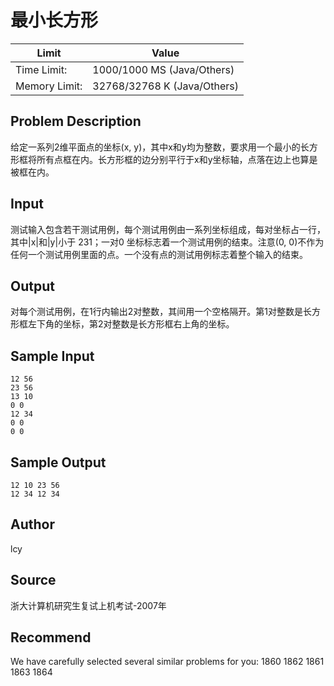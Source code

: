 # 最小长方形

|Limit|Value|
|---|---|
|Time Limit: |1000/1000 MS (Java/Others)|
|Memory Limit: |32768/32768 K (Java/Others)|

## Problem Description

给定一系列2维平面点的坐标(x, y)，其中x和y均为整数，要求用一个最小的长方形框将所有点框在内。长方形框的边分别平行于x和y坐标轴，点落在边上也算是被框在内。

## Input

测试输入包含若干测试用例，每个测试用例由一系列坐标组成，每对坐标占一行，其中|x|和|y|小于 231；一对0 坐标标志着一个测试用例的结束。注意(0, 0)不作为任何一个测试用例里面的点。一个没有点的测试用例标志着整个输入的结束。

## Output

对每个测试用例，在1行内输出2对整数，其间用一个空格隔开。第1对整数是长方形框左下角的坐标，第2对整数是长方形框右上角的坐标。

## Sample Input

```
12 56
23 56
13 10
0 0
12 34
0 0
0 0
```

## Sample Output

```
12 10 23 56
12 34 12 34
```

## Author

lcy

## Source

浙大计算机研究生复试上机考试-2007年

## Recommend

We have carefully selected several similar problems for you:  1860 1862 1861 1863 1864 

